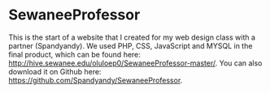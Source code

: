 
# SewaneeProfessor



This is the start of a website that I created for my web design class with a partner (Spandyandy). We used PHP, CSS, JavaScript and MYSQL in the final product, which can be found here: http://hive.sewanee.edu/oluloep0/SewaneeProfessor-master/. You can also download it on Github here: https://github.com/Spandyandy/SewaneeProfessor.
